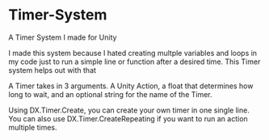 # Timer-System
A Timer System I made for Unity

I made this system because I hated creating multple variables and loops in my code just to run a simple line or function after a desired time.
This Timer system helps out with that


A Timer takes in 3 arguments. A Unity Action, a float that determines how long to wait, and an optional string for the name of the Timer.

Using DX.Timer.Create, you can create your own timer in one single line. 
You can also use DX.Timer.CreateRepeating if you want to run an action multiple times.
